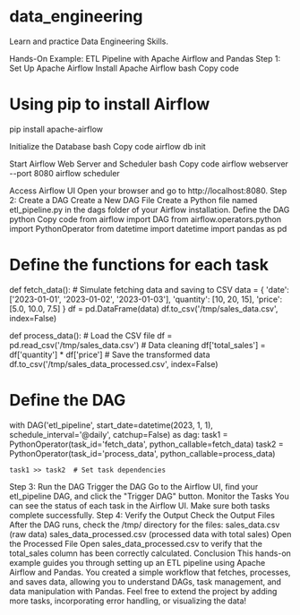 # data_engineering
Learn and practice Data Engineering Skills.

Hands-On Example: ETL Pipeline with Apache Airflow and Pandas
Step 1: Set Up Apache Airflow
Install Apache Airflow
bash
Copy code
# Using pip to install Airflow
pip install apache-airflow


Initialize the Database
bash
Copy code
airflow db init


Start Airflow Web Server and Scheduler
bash
Copy code
airflow webserver --port 8080
airflow scheduler


Access Airflow UI
Open your browser and go to http://localhost:8080.
Step 2: Create a DAG
Create a New DAG File
Create a Python file named etl_pipeline.py in the dags folder of your Airflow installation.
Define the DAG
python
Copy code
from airflow import DAG
from airflow.operators.python import PythonOperator
from datetime import datetime
import pandas as pd

# Define the functions for each task
def fetch_data():
    # Simulate fetching data and saving to CSV
    data = {
        'date': ['2023-01-01', '2023-01-02', '2023-01-03'],
        'quantity': [10, 20, 15],
        'price': [5.0, 10.0, 7.5]
    }
    df = pd.DataFrame(data)
    df.to_csv('/tmp/sales_data.csv', index=False)

def process_data():
    # Load the CSV file
    df = pd.read_csv('/tmp/sales_data.csv')
    # Data cleaning
    df['total_sales'] = df['quantity'] * df['price']
    # Save the transformed data
    df.to_csv('/tmp/sales_data_processed.csv', index=False)

# Define the DAG
with DAG('etl_pipeline', start_date=datetime(2023, 1, 1), schedule_interval='@daily', catchup=False) as dag:
    task1 = PythonOperator(task_id='fetch_data', python_callable=fetch_data)
    task2 = PythonOperator(task_id='process_data', python_callable=process_data)

    task1 >> task2  # Set task dependencies



Step 3: Run the DAG
Trigger the DAG
Go to the Airflow UI, find your etl_pipeline DAG, and click the "Trigger DAG" button.
Monitor the Tasks
You can see the status of each task in the Airflow UI. Make sure both tasks complete successfully.
Step 4: Verify the Output
Check the Output Files
After the DAG runs, check the /tmp/ directory for the files:
sales_data.csv (raw data)
sales_data_processed.csv (processed data with total sales)
Open the Processed File
Open sales_data_processed.csv to verify that the total_sales column has been correctly calculated.
Conclusion
This hands-on example guides you through setting up an ETL pipeline using Apache Airflow and Pandas. You created a simple workflow that fetches, processes, and saves data, allowing you to understand DAGs, task management, and data manipulation with Pandas. Feel free to extend the project by adding more tasks, incorporating error handling, or visualizing the data!


